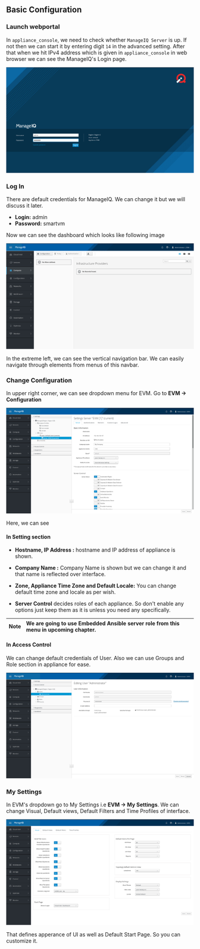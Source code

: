 ## Basic Configuration

### Launch webportal
In `appliance_console`, we need to check whether `ManageIQ Server` is up. If not then we can start it by entering digit `14` in the advanced setting.  After that when we hit IPv4 address which is given in `appliance_console` in web browser we can see the ManageIQ's Login page.

![login](../images/chapter1/manageiq_login.png "ManageIQ Log In Page")

### Log In
There are default credentials for ManageIQ. We can change it but we will discuss it later.

- **Login:** admin
- **Password:** smartvm

Now we can see the dashboard which looks like following image

![dashboard](../images/chapter1/manageiq_dashboard.png "ManageIQ Dashboard")

In the extreme left, we can see the vertical navigation bar. We can easily navigate through elements from menus of this navbar.

### Change Configuration
In upper right corner, we can see dropdown menu for EVM. Go to **EVM  &rarr;  Configuration**

![server configuration](../images/chapter1/manageiq_configuration.png "EVM Configuration")

Here, we can see

#### In Setting section

- **Hostname, IP Address :** hostname and IP address of appliance is shown.

- **Company Name :** Company Name is shown but we can change it and that name is reflected over interface.

- **Zone, Appliance Time Zone and Default Locale:** You can change default time zone and locale as per wish.

- **Server Control** decides roles of each appliance. So don't enable any options just keep them as it is unless you need any specifically.

| Note | We are going to use Embedded Ansible server role from this menu in upcoming chapter.|
|------|:------|
#### In Access Control

We can change default credentials of User. Also we can use Groups and Role section in appliance for ease.

![access control](../images/chapter1/manageiq_edituser.png "Edit User")

### My Settings

In EVM's dropdown go to My Settings i.e **EVM &rarr; My Settings**. We can change Visual, Default views, Default Filters and Time Profiles of interface.

![my settings](../images/chapter1/manageiq_mysettings.png "My Settings")


That defines apperance of UI as well as Default Start Page. So you can customize it.
